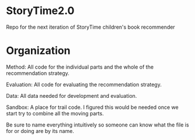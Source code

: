 # StoryTime2.0
Repo for the next iteration of StoryTime children's book recommender

# Organization

Method: All code for the individual parts and the whole of the recommendation strategy.

Evaluation: All code for evaluating the recommendation strategy.

Data: All data needed for development and evaluation.

Sandbox: A place for trail code. I figured this would be needed once we start try to combine all the moving parts. 

Be sure to name everything intuitively so someone can know what the file is for or doing are by its name.
